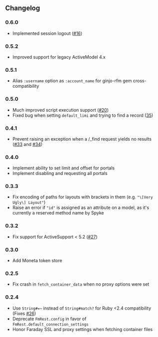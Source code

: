 ## Changelog

### 0.6.0

* Implemented session logout
  ([#16](https://github.com/beezwax/fmrest-ruby/issues/16))

### 0.5.2

* Improved support for legacy ActiveModel 4.x

### 0.5.1

* Alias `:username` option as `:account_name` for ginjo-rfm gem
  cross-compatibility

### 0.5.0

* Much improved script execution support
  ([#20](https://github.com/beezwax/fmrest-ruby/issues/20))
* Fixed bug when setting `default_limi` and trying to find a record
  ([35](https://github.com/beezwax/fmrest-ruby/issues/35))

### 0.4.1

* Prevent raising an exception when a /\_find request yields no results
  ([#33](https://github.com/beezwax/fmrest-ruby/issues/33) and
  [#34](https://github.com/beezwax/fmrest-ruby/issues/34))

### 0.4.0

* Implement ability to set limit and offset for portals
* Implement disabling and requesting all portals

### 0.3.3

* Fix encoding of paths for layouts with brackets in them (e.g. `"\[Very Ugly\]
  Layout"`)
* Raise an error if `"id"` is assigned as an attribute on a model, as it's
  currently a reserved method name by Spyke

### 0.3.2

* Fix support for ActiveSupport < 5.2
  ([#27](https://github.com/beezwax/fmrest-ruby/issues/27))

### 0.3.0

* Add Moneta token store

### 0.2.5

* Fix crash in `fetch_container_data` when no proxy options were set

### 0.2.4

* Use `String#=~` instead of `String#match?` for Ruby <2.4 compatibility (Fixes
  [#26](https://github.com/beezwax/fmrest-ruby/issues/26))
* Deprecate `FmRest.config` in favor of `FmRest.default_connection_settings`
* Honor Faraday SSL and proxy settings when fetching container files
